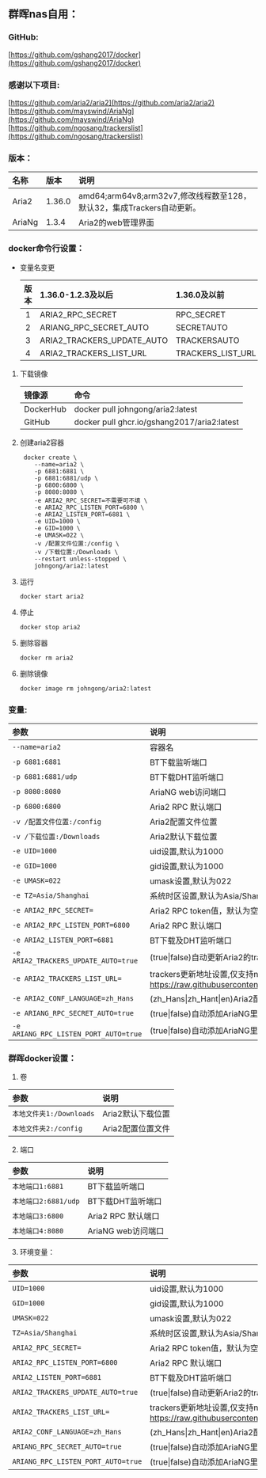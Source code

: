 ## 群晖nas自用：

### GitHub:

[https://github.com/gshang2017/docker](https://github.com/gshang2017/docker)

### 感谢以下项目:

[https://github.com/aria2/aria2](https://github.com/aria2/aria2)                        
[https://github.com/mayswind/AriaNg](https://github.com/mayswind/AriaNg)             
[https://github.com/ngosang/trackerslist](https://github.com/ngosang/trackerslist)

### 版本：

|名称|版本|说明|
|:-|:-|:-|
|Aria2|1.36.0|amd64;arm64v8;arm32v7,修改线程数至128，默认32，集成Trackers自动更新。|
|AriaNg|1.3.4|Aria2的web管理界面|

### docker命令行设置：

* 变量名变更

    |版本|1.36.0-1.2.3及以后|1.36.0及以前|
    |:-:|:-|:-|
    |1|ARIA2_RPC_SECRET|RPC_SECRET|
    |2|ARIANG_RPC_SECRET_AUTO|SECRETAUTO|
    |3|ARIA2_TRACKERS_UPDATE_AUTO|TRACKERSAUTO|
    |4|ARIA2_TRACKERS_LIST_URL|TRACKERS_LIST_URL|

1. 下载镜像

    |镜像源|命令|
    |:-|:-|
    |DockerHub|docker pull johngong/aria2:latest|
    |GitHub|docker pull ghcr.io/gshang2017/aria2:latest|

2. 创建aria2容器

        docker create \
           --name=aria2 \
           -p 6881:6881 \
           -p 6881:6881/udp \
           -p 6800:6800 \
           -p 8080:8080 \
           -e ARIA2_RPC_SECRET=不需要可不填 \
           -e ARIA2_RPC_LISTEN_PORT=6800 \
           -e ARIA2_LISTEN_PORT=6881 \
           -e UID=1000 \
           -e GID=1000 \
           -e UMASK=022 \
           -v /配置文件位置:/config \
           -v /下载位置:/Downloads \
           --restart unless-stopped \
           johngong/aria2:latest

3. 运行

       docker start aria2

4. 停止

       docker stop aria2

5. 删除容器

       docker rm aria2

6. 删除镜像

       docker image rm johngong/aria2:latest

### 变量:

|参数|说明|
|:-|:-|
| `--name=aria2` |容器名|
| `-p 6881:6881` |BT下载监听端口|
| `-p 6881:6881/udp` |BT下载DHT监听端口|
| `-p 8080:8080 ` | AriaNG web访问端口|
| `-p 6800:6800` |Aria2 RPC 默认端口|
| `-v /配置文件位置:/config` |Aria2配置文件位置|
| `-v /下载位置:/Downloads` |Aria2默认下载位置|
| `-e UID=1000` |uid设置,默认为1000|
| `-e GID=1000` |gid设置,默认为1000|
| `-e UMASK=022` |umask设置,默认为022|
| `-e TZ=Asia/Shanghai` |系统时区设置,默认为Asia/Shanghai|
| `-e ARIA2_RPC_SECRET=` |Aria2 RPC token值，默认为空|
| `-e ARIA2_RPC_LISTEN_PORT=6800` |Aria2 RPC 默认端口|
| `-e ARIA2_LISTEN_PORT=6881` |BT下载及DHT监听端口|
| `-e ARIA2_TRACKERS_UPDATE_AUTO=true` |(true\|false)自动更新Aria2的trackers,默认开启|
| `-e ARIA2_TRACKERS_LIST_URL=` |trackers更新地址设置,仅支持ngosang格式,默认为  </br>https://raw.githubusercontent.com/ngosang/trackerslist/master/trackers_all.txt |
| `-e ARIA2_CONF_LANGUAGE=zh_Hans` |(zh_Hans\|zh_Hant\|en)Aria2配置文件注释语言|
| `-e ARIANG_RPC_SECRET_AUTO=true` |(true\|false)自动添加AriaNG里RPC连接中token值,默认开启|
| `-e ARIANG_RPC_LISTEN_PORT_AUTO=true` |(true\|false)自动添加AriaNG里RPC连接中port值(本地与容器端口需一致),默认开启|

### 群晖docker设置：

1. 卷

|参数|说明|
|:-|:-|
| `本地文件夹1:/Downloads` |Aria2默认下载位置|
| `本地文件夹2:/config` |Aria2配置位置文件|

2. 端口

|参数|说明|
|:-|:-|
| `本地端口1:6881` |BT下载监听端口|
| `本地端口2:6881/udp` |BT下载DHT监听端口|
| `本地端口3:6800` |Aria2 RPC 默认端口|
| `本地端口4:8080` |AriaNG web访问端口|

3. 环境变量：

|参数|说明|
|:-|:-|
| `UID=1000` |uid设置,默认为1000|
| `GID=1000` |gid设置,默认为1000|
| `UMASK=022` |umask设置,默认为022|
| `TZ=Asia/Shanghai` |系统时区设置,默认为Asia/Shanghai|
| `ARIA2_RPC_SECRET=` |Aria2 RPC token值，默认为空|
| `ARIA2_RPC_LISTEN_PORT=6800` |Aria2 RPC 默认端口|
| `ARIA2_LISTEN_PORT=6881` |BT下载及DHT监听端口|
| `ARIA2_TRACKERS_UPDATE_AUTO=true` |(true\|false)自动更新Aria2的trackers,默认开启|
| `ARIA2_TRACKERS_LIST_URL=` |trackers更新地址设置,仅支持ngosang格式,默认为  </br>https://raw.githubusercontent.com/ngosang/trackerslist/master/trackers_all.txt |
| `ARIA2_CONF_LANGUAGE=zh_Hans` |(zh_Hans\|zh_Hant\|en)Aria2配置文件注释语言|
| `ARIANG_RPC_SECRET_AUTO=true` |(true\|false)自动添加AriaNG里RPC连接中token值,默认开启|
| `ARIANG_RPC_LISTEN_PORT_AUTO=true` |(true\|false)自动添加AriaNG里RPC连接中port值(本地与容器端口需一致),默认开启|

